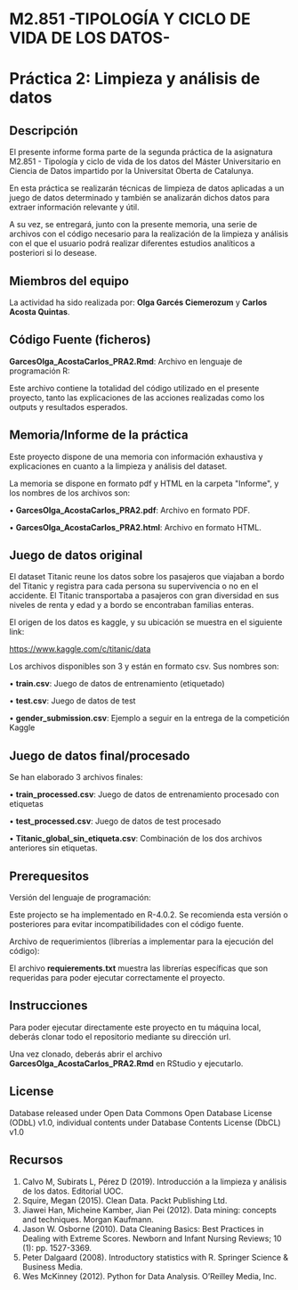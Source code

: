 # M2.851 -TIPOLOGÍA Y CICLO DE VIDA DE LOS DATOS-
# Práctica 2: Limpieza y análisis de datos

## Descripción

El presente informe forma parte de la segunda  práctica de la asignatura M2.851 - Tipología y ciclo de vida de los datos del Máster Universitario en Ciencia de Datos impartido por la Universitat Oberta de Catalunya.<p>

En esta práctica se realizarán técnicas de limpieza de datos aplicadas a un juego de datos determinado y también se analizarán dichos datos para extraer información relevante y útil.<p>

A su vez, se entregará, junto con la presente memoria, una serie de archivos con el código necesario para la realización de la limpieza y análisis con el que el usuario podrá realizar diferentes estudios analíticos a posteriori si lo desease.<p>


## Miembros del equipo

La actividad ha sido realizada por: **Olga Garcés Ciemerozum** y **Carlos Acosta Quintas**.
 
  
## Código Fuente (ficheros) 

**GarcesOlga_AcostaCarlos_PRA2.Rmd**: Archivo en lenguaje de programación R:<p>

Este archivo contiene la totalidad del código utilizado en el presente proyecto, tanto las explicaciones de las acciones realizadas como los outputs y resultados esperados.<p>

## Memoria/Informe de la práctica

Este proyecto dispone de una memoria con información exhaustiva y explicaciones en cuanto a la limpieza y análisis del dataset.<p>
La memoria se dispone en formato pdf y HTML en la carpeta "Informe", y los nombres de los archivos son:
  
• **GarcesOlga_AcostaCarlos_PRA2.pdf**: Archivo en formato PDF.<p>
• **GarcesOlga_AcostaCarlos_PRA2.html**: Archivo en formato HTML.<p>
  
## Juego de datos original
  
El dataset Titanic reune los datos sobre los pasajeros que viajaban a bordo del Titanic y registra para cada persona su supervivencia o no en el accidente. El Titanic transportaba a pasajeros con gran diversidad en sus niveles de renta y edad y a bordo se encontraban familias enteras.

El origen de los datos es kaggle, y su ubicación se muestra en el siguiente link:

https://www.kaggle.com/c/titanic/data

Los archivos disponibles son 3 y están en formato csv. Sus nombres son:

• **train.csv**: Juego de datos de entrenamiento (etiquetado)<p>
• **test.csv**: Juego de datos de test<p>
• **gender_submission.csv**: Ejemplo a seguir en la entrega de la competición Kaggle<p>

## Juego de datos final/procesado
  
Se han elaborado 3 archivos finales:
  
• **train_processed.csv**: Juego de datos de entrenamiento procesado con etiquetas<p>
• **test_processed.csv**: Juego de datos de test procesado<p>
• **Titanic_global_sin_etiqueta.csv**: Combinación de los dos archivos anteriores sin etiquetas.<p>


## Prerequesitos
  
Versión del lenguaje de programación:<p>

Este projecto se ha implementado en R-4.0.2. Se recomienda esta versión o posteriores para evitar incompatibilidades con el código fuente.<p>
 
Archivo de requerimientos (librerías a implementar para la ejecución del código):<p>
  
El archivo **requierements.txt** muestra las librerías específicas que son requeridas para poder ejecutar correctamente el proyecto.<p>
  
## Instrucciones

Para poder ejecutar directamente este proyecto en tu máquina local, deberás clonar todo el repositorio mediante su dirección url.<p>
Una vez clonado, deberás abrir el archivo **GarcesOlga_AcostaCarlos_PRA2.Rmd** en RStudio y ejecutarlo.


## License

Database released under Open Data Commons Open Database License (ODbL) v1.0, individual contents under Database Contents License (DbCL) v1.0

## Recursos

1.	Calvo M, Subirats L, Pérez D (2019). Introducción a la limpieza y análisis de los datos. Editorial UOC.
2.	Squire, Megan (2015). Clean Data. Packt Publishing Ltd.
3.  Jiawei Han, Micheine Kamber, Jian Pei (2012). Data mining: concepts and techniques. Morgan Kaufmann.
4.	Jason W. Osborne (2010). Data Cleaning Basics: Best Practices in Dealing with Extreme Scores. Newborn and Infant Nursing Reviews; 10 (1): pp. 1527-3369.
5.	Peter Dalgaard (2008). Introductory statistics with R. Springer Science & Business Media.
6.	Wes McKinney (2012). Python for Data Analysis. O’Reilley Media, Inc.
